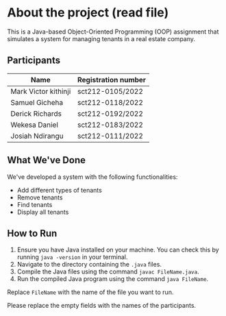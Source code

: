 # About the project (read file)

This is a Java-based Object-Oriented Programming (OOP) assignment that simulates a system for managing tenants in a real estate company.

## Participants

| Name | Registration number |
| ---- | ---- |
|  Mark Victor kithinji    | sct212-0105/2022 |
|  Samuel Gicheha  | sct212-0118/2022 |
|  Derick Richards  | sct212-0192/2022 |
|  Wekesa Daniel | sct212-0183/2022 |
|  Josiah Ndirangu  | sct212-0111/2022  |

## What We've Done

We've developed a system with the following functionalities:

- Add different types of tenants
- Remove tenants
- Find tenants
- Display all tenants

## How to Run

1. Ensure you have Java installed on your machine. You can check this by running `java -version` in your terminal.
2. Navigate to the directory containing the `.java` files.
3. Compile the Java files using the command `javac FileName.java`.
4. Run the compiled Java program using the command `java FileName`.

Replace `FileName` with the name of the file you want to run.

Please replace the empty fields with the names of the participants.

